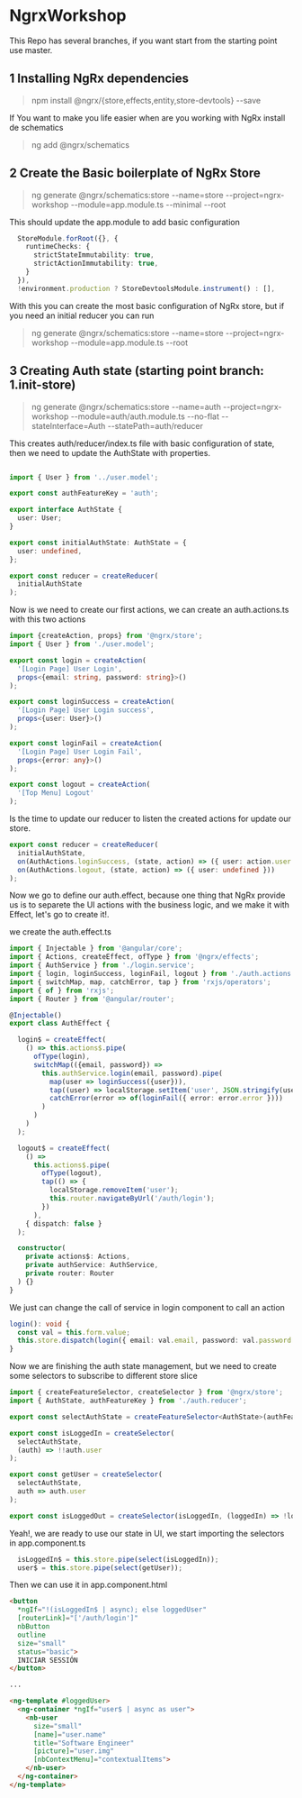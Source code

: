 # NgrxWorkshop

This Repo has several branches, if you want start from the starting point use master.

## 1 Installing NgRx dependencies

> npm install @ngrx/{store,effects,entity,store-devtools} --save

If You want to make you life easier when are you working with NgRx install de schematics

> ng add @ngrx/schematics


## 2 Create the Basic boilerplate of NgRx Store

> ng generate @ngrx/schematics:store --name=store --project=ngrx-workshop --module=app.module.ts --minimal --root

This should update the app.module to add basic configuration

```typescript
  StoreModule.forRoot({}, {
    runtimeChecks: {
      strictStateImmutability: true,
      strictActionImmutability: true,
    }
  }),
  !environment.production ? StoreDevtoolsModule.instrument() : [],
```

With this you can create the most basic configuration of NgRx store, but if you need an initial reducer you can run

> ng generate @ngrx/schematics:store --name=store --project=ngrx-workshop --module=app.module.ts --root

## 3 Creating Auth state (starting point branch: 1.init-store)

> ng generate @ngrx/schematics:store --name=auth --project=ngrx-workshop --module=auth/auth.module.ts --no-flat --stateInterface=Auth --statePath=auth/reducer

This creates auth/reducer/index.ts file with basic configuration of state, then we need to update the AuthState with properties.

```typescript

import { User } from '../user.model';

export const authFeatureKey = 'auth';

export interface AuthState {
  user: User;
}

export const initialAuthState: AuthState = {
  user: undefined,
};

export const reducer = createReducer(
  initialAuthState
);

```

Now is we need to create our first actions, we can create an auth.actions.ts with this two actions

```typescript
import {createAction, props} from '@ngrx/store';
import { User } from './user.model';

export const login = createAction(
  '[Login Page] User Login',
  props<{email: string, password: string}>()
);

export const loginSuccess = createAction(
  '[Login Page] User Login success',
  props<{user: User}>()
);

export const loginFail = createAction(
  '[Login Page] User Login Fail',
  props<{error: any}>()
);

export const logout = createAction(
  '[Top Menu] Logout'
);
```

Is the time to update our reducer to listen the created actions for update our store.

```typescript
export const reducer = createReducer(
  initialAuthState,
  on(AuthActions.loginSuccess, (state, action) => ({ user: action.user })),
  on(AuthActions.logout, (state, action) => ({ user: undefined }))
);
```

Now we go to define our auth.effect, because one thing that NgRx provide us is to separete the UI actions with the business logic, and we make it with Effect, let's go to create it!.

we create the auth.effect.ts

```typescript
import { Injectable } from '@angular/core';
import { Actions, createEffect, ofType } from '@ngrx/effects';
import { AuthService } from './login.service';
import { login, loginSuccess, loginFail, logout } from './auth.actions';
import { switchMap, map, catchError, tap } from 'rxjs/operators';
import { of } from 'rxjs';
import { Router } from '@angular/router';

@Injectable()
export class AuthEffect {

  login$ = createEffect(
    () => this.actions$.pipe(
      ofType(login),
      switchMap(({email, password}) =>
        this.authService.login(email, password).pipe(
          map(user => loginSuccess({user})),
          tap((user) => localStorage.setItem('user', JSON.stringify(user))),
          catchError(error => of(loginFail({ error: error.error })))
        )
      )
    )
  );

  logout$ = createEffect(
    () =>
      this.actions$.pipe(
        ofType(logout),
        tap(() => {
          localStorage.removeItem('user');
          this.router.navigateByUrl('/auth/login');
        })
      ),
    { dispatch: false }
  );

  constructor(
    private actions$: Actions,
    private authService: AuthService,
    private router: Router
  ) {}
}
```

We just can change the call of service in login component to call an action

```typescript
login(): void {
  const val = this.form.value;
  this.store.dispatch(login({ email: val.email, password: val.password }));
}
```

Now we are finishing the auth state management, but we need to create some selectors to subscribe to different store slice

```typescript
import { createFeatureSelector, createSelector } from '@ngrx/store';
import { AuthState, authFeatureKey } from './auth.reducer';

export const selectAuthState = createFeatureSelector<AuthState>(authFeatureKey);

export const isLoggedIn = createSelector(
  selectAuthState,
  (auth) => !!auth.user
);

export const getUser = createSelector(
  selectAuthState,
  auth => auth.user
);

export const isLoggedOut = createSelector(isLoggedIn, (loggedIn) => !loggedIn);
```

Yeah!, we are ready to use our state in UI, we start importing the selectors in app.component.ts

```typescript
  isLoggedIn$ = this.store.pipe(select(isLoggedIn));
  user$ = this.store.pipe(select(getUser));
```

Then we can use it in app.component.html

```html
<button
  *ngIf="!(isLoggedIn$ | async); else loggedUser"
  [routerLink]="['/auth/login']"
  nbButton
  outline
  size="small"
  status="basic">
  INICIAR SESSIÓN
</button>

...

<ng-template #loggedUser>
  <ng-container *ngIf="user$ | async as user">
    <nb-user
      size="small"
      [name]="user.name"
      title="Software Engineer"
      [picture]="user.img"
      [nbContextMenu]="contextualItems">
    </nb-user>
  </ng-container>
</ng-template>
```
